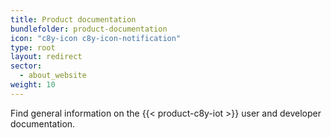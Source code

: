 ```yaml
---
title: Product documentation
bundlefolder: product-documentation
icon: "c8y-icon c8y-icon-notification"
type: root
layout: redirect
sector:
  - about_website
weight: 10
---
```


Find general information on the {{< product-c8y-iot >}} user and developer documentation.

